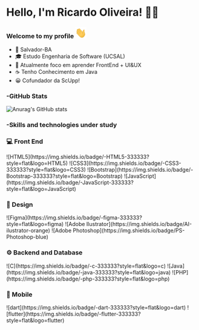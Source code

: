 <h1> Hello, I'm Ricardo Oliveira! 🧑‍💻 </h1>


### Welcome to my profile <img src="https://raw.githubusercontent.com/parth-27/parth-27/master/Hi.gif" width="30px" style="max-width:100%;"> 




<ul>
    <li> 📍  Salvador-BA </li>
    <li> 🎓 Estudo Engenharia de Software (UCSAL) </li>
    <li> 🎨 Atualmente foco em aprender FrontEnd + UI&UX </li>
    <li> ☕️ Tenho Conhecimento em Java </li>
    <li> 😀 Cofundador da ScUpp!</li>
</ul>

### -GitHub Stats
![Anurag's GitHub stats](https://github-readme-stats.vercel.app/api?username=ricardoliveiraof2m&show_icons=true&theme=tokyonight) 

### -Skills and technologies under study
<h3>💻 Front End</h3>
![HTML5](https://img.shields.io/badge/-HTML5-333333?style=flat&logo=HTML5)
![CSS3](https://img.shields.io/badge/-CSS3-333333?style=flat&logo=CSS3)
![Bootstrap](https://img.shields.io/badge/-Bootstrap-333333?style=flat&logo=Bootstrap)
![JavaScript](https://img.shields.io/badge/-JavaScript-333333?style=flat&logo=JavaScript)


<h3>🎨 Design </h3>
![Figma](https://img.shields.io/badge/-figma-333333?style=flat&logo=figma)
![Adobe Ilustrator](https://img.shields.io/badge/AI-ilustrator-orange)
![Adobe Photoshop](https://img.shields.io/badge/PS-Photoshop-blue)


<h3>⚙️ Backend and Database </h3>
![C](https://img.shields.io/badge/-c-333333?style=flat&logo=c)
![Java](https://img.shields.io/badge/-java-333333?style=flat&logo=java)
![PHP](https://img.shields.io/badge/-php-333333?style=flat&logo=php)


<h3>📱 Mobile</h3>
![dart](https://img.shields.io/badge/-dart-333333?style=flat&logo=dart)
![flutter](https://img.shields.io/badge/-flutter-333333?style=flat&logo=flutter)
